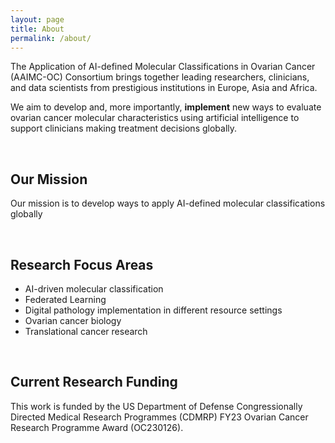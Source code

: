 ```yaml
---
layout: page
title: About
permalink: /about/
---
```

The Application of AI-defined Molecular Classifications in Ovarian Cancer (AAIMC-OC) Consortium brings together leading researchers, clinicians, and data scientists from prestigious institutions in Europe, Asia and Africa.

We aim to develop and, more importantly, **implement** new ways to evaluate ovarian cancer molecular characteristics using artificial intelligence to support clinicians making treatment decisions globally.

<br>

## Our Mission

Our mission is to develop ways to apply AI-defined molecular classifications globally

<br>

## Research Focus Areas

- AI-driven molecular classification
- Federated Learning 
- Digital pathology implementation in different resource settings
- Ovarian cancer biology
- Translational cancer research

<br>

## Current Research Funding

This work is funded by the US Department of Defense Congressionally Directed Medical Research Programmes (CDMRP) FY23 Ovarian Cancer Research Programme Award (OC230126).
